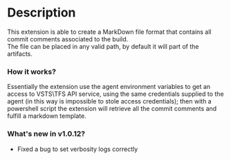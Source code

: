﻿# Description  
This extension is able to create a MarkDown file format that contains all commit comments associated to the build.  
The file can be placed in any valid path, by default it will part of the artifacts.

### How it works?  
Essentially the extension use the agent environment variables to get an access to VSTS\TFS API service, using the same credentials supplied to the agent (in this way is impossible to stole access credentials); then with a powershell script the extension will retrieve all the commit comments and fulfill a markdown template.

### What's new in v1.0.12?  
* Fixed a bug to set verbosity logs correctly

